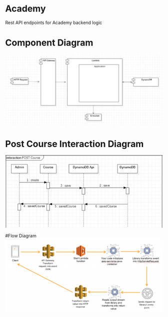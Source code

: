 # Academy
Rest API endpoints for Academy backend logic

# Component Diagram
![Component Diagram](https://github.com/andreeeiii/academy/blob/master/diagrams/ComponentDiagram.PNG)

# Post Course Interaction Diagram
![Post Course Interaction Diagram](https://github.com/andreeeiii/academy/blob/master/diagrams/SaveCourseInteractionDiagram.PNG)

#Flow Diagram
![Flow Diagram](https://github.com/andreeeiii/academy/blob/master/diagrams/FlowDiagram.PNG)

